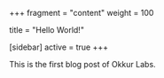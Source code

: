 +++
fragment = "content"
weight = 100

title = "Hello World!"

[sidebar]
  active = true
+++

This is the first blog post of Okkur Labs.
